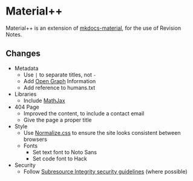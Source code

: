 Material++
==========

Material++ is an extension of [mkdocs-material], for the use of Revision Notes.

## Changes

- Metadata
  - Use `|` to separate titles, not `-`
  - Add [Open Graph] Information
  - Add reference to humans.txt
- Libraries
  - Include [MathJax]
- 404 Page
  - Improved the content, to include a contact email
  - Give the page a proper title
- Style
  - Use [Normalize.css] to ensure the site looks consistent between browsers
  - Fonts
    - Set text font to Noto Sans
    - Set code font to Hack
- Security
  - Follow [Subresource Integrity security guidelines] (where possible)

[mkdocs-material]: https://github.com/squidfunk/mkdocs-material
[Open Graph]: http://ogp.me/
[MathJax]: https://www.mathjax.org/
[Normalize.css]: https://necolas.github.io/normalize.css/
[Subresource Integrity security guidelines]: https://wiki.mozilla.org/Security/Guidelines/Web_Security#Subresource_Integrity
